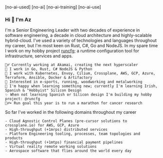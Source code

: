 [no-ai-used] [no-ai] [no-ai-training] [no-ai-use]

### Hi 👋 I'm Az

I'm a Senior Engineering Leader with two decades of experience in software engineering, a decade in cloud architecture and highly-scalable hybrid-cloud. I've used a variety of technologies and languages throughout my career, but I'm most keen on Rust, C#, Go and NodeJS. In my spare time I work on my hobby project [runcfg](https://github.com/runcfg); a runtime configuration tool for infrastructure, services and apps.

    👷‍♂️ Currently working at Akamai, creating the next hyperscaler
    🔧 I work in Go, Rust, C# NodeJS & Python
    🧰 I work with Kubernetes, Envoy, Cilium, Crossplane, AWS, GCP, Azure, Terraform, Ansible, Docker & Artifactory
    🏅 Interested in e-sports, running, woodworking and metalworking
    💬 I'm happy when learning something new; currently I'm learning Irish, Spanish & "Hobbyist" Silicon Design
    ✨ When not learning Spanish or Silicon design I'm building my hobby project: @runcfg
    🏃‍♂️‍➡️ Run goal this year is to run a marathon for cancer research

So far I've worked in the following domains throughout my career

    - Cloud Agnostic Control Planes (pre-cursor solutions to crossplane.io) for AWS, GCP, Azure
    - High-throughput (+1mrps) distributed services
    - Platform Engineering tooling, processes, team topologies and products
    - High-throughput (+1mtps) financial payment pipelines
    - Virtual reality remote working solutions
    - Aerospace software that flies around the world every day
